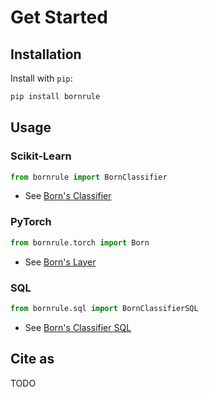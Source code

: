 # Get Started

## Installation

Install with `pip`:

```bash
pip install bornrule
```

## Usage

### Scikit-Learn

```py
from bornrule import BornClassifier
```

- See [Born's Classifier](/sklearn/)

### PyTorch

```py
from bornrule.torch import Born
```

- See [Born's Layer](/pytorch/)

### SQL

```py
from bornrule.sql import BornClassifierSQL
```

- See [Born's Classifier SQL](/sql/)

## Cite as

TODO
